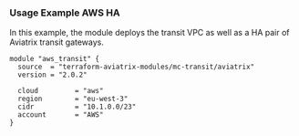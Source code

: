 ### Usage Example AWS HA

In this example, the module deploys the transit VPC as well as a HA pair of Aviatrix transit gateways.

```
module "aws_transit" {
  source  = "terraform-aviatrix-modules/mc-transit/aviatrix"
  version = "2.0.2"

  cloud         = "aws"
  region        = "eu-west-3"
  cidr          = "10.1.0.0/23"
  account       = "AWS"
}
```